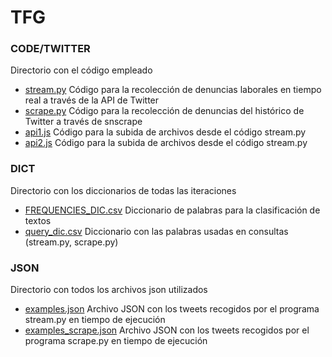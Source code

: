 # TFG

### CODE/TWITTER
Directorio con el código empleado
- [stream.py](https://github.com/injustweet-tfg/Data-Recollection/blob/master/code/twitter/stream.py)  Código para la recolección de denuncias laborales en tiempo real a través de la API de Twitter
- [scrape.py](https://github.com/injustweet-tfg/Data-Recollection/blob/master/code/twitter/scrape.py)  Código para la recolección de denuncias del histórico de Twitter a través de snscrape
- [api1.js](https://github.com/injustweet-tfg/Data-Recollection/blob/master/code/twitter/api1.js)  Código para la subida de archivos desde el código stream.py
- [api2.js](https://github.com/injustweet-tfg/Data-Recollection/blob/master/code/twitter/api2.js)   Código para la subida de archivos desde el código stream.py
### DICT
Directorio con los diccionarios de todas las iteraciones
- [FREQUENCIES_DIC.csv](https://github.com/injustweet-tfg/Data-Recollection/blob/master/dict/FREQUENCIES_DIC.csv) Diccionario de palabras para la clasificación de textos
- [query_dic.csv](https://github.com/injustweet-tfg/Data-Recollection/blob/master/dict/query_dic.csv)  Diccionario con las palabras usadas en consultas (stream.py, scrape.py)
### JSON
Directorio con todos los archivos json utilizados
- [examples.json](https://github.com/injustweet-tfg/Data-Recollection/blob/master/json/examples.json) Archivo JSON con los tweets recogidos por el programa stream.py en tiempo de ejecución
- [examples_scrape.json](https://github.com/injustweet-tfg/Data-Recollection/blob/master/json/examples_scrape.json) Archivo JSON con los tweets recogidos por el programa scrape.py en tiempo de ejecución
